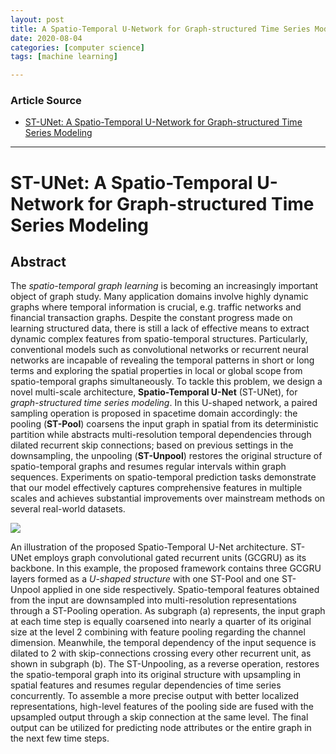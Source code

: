 ```yaml
---
layout: post
title: A Spatio-Temporal U-Network for Graph-structured Time Series Modeling
date: 2020-08-04
categories: [computer science]
tags: [machine learning]

---
```


### Article Source
* [ST-UNet: A Spatio-Temporal U-Network for Graph-structured Time Series Modeling](https://arxiv.org/abs/1903.05631)

----


# ST-UNet: A Spatio-Temporal U-Network for Graph-structured Time Series Modeling

## Abstract

The *spatio-temporal graph learning* is becoming an increasingly important object of graph study. Many application domains involve highly dynamic graphs where temporal information is crucial, e.g. traffic networks and financial transaction graphs. Despite the constant progress made on learning structured data, there is still a lack of effective means to extract dynamic complex features from spatio-temporal structures. Particularly, conventional models such as convolutional networks or recurrent neural networks are incapable of revealing the temporal patterns in short or long terms and exploring the spatial properties in local or global scope from spatio-temporal graphs simultaneously. To tackle this problem, we design a novel multi-scale architecture, **Spatio-Temporal U-Net** (ST-UNet), for *graph-structured time series modeling*. In this U-shaped network, a paired sampling operation is proposed in spacetime domain accordingly: the pooling (**ST-Pool**) coarsens the input graph in spatial from its deterministic partition while abstracts multi-resolution temporal dependencies through dilated recurrent skip connections; based on previous settings in the downsampling, the unpooling (**ST-Unpool**) restores the original structure of spatio-temporal graphs and resumes regular intervals within graph sequences. Experiments on spatio-temporal prediction tasks demonstrate that our model effectively captures comprehensive features in multiple scales and achieves substantial improvements over mainstream methods on several real-world datasets. 

![](http://sungsoo.github.com/images/stunet.png)

An illustration of the proposed Spatio-Temporal U-Net architecture. ST-UNet employs graph convolutional gated recurrent units (GCGRU) as its backbone. In this example, the proposed framework contains three GCGRU layers formed as a *U-shaped structure* with one ST-Pool and one ST-Unpool applied in one side respectively. Spatio-temporal features obtained from the input are downsampled into multi-resolution representations through a ST-Pooling operation. As subgraph (a) represents, the input graph at each time step is equally coarsened into nearly a quarter of its original size at the level 2 combining with feature pooling regarding the channel dimension. Meanwhile, the temporal dependency of the input sequence is dilated to 2 with skip-connections crossing every other recurrent unit, as shown in subgraph (b). The ST-Unpooling, as a reverse operation, restores the spatio-temporal graph into its original structure with upsampling in spatial features and resumes regular dependencies of time series concurrently. To assemble a more precise output with better localized representations, high-level features of the pooling side are fused with the upsampled output through a skip connection at the same level. The final output can be utilized for predicting node attributes or the entire graph in the next few time steps.